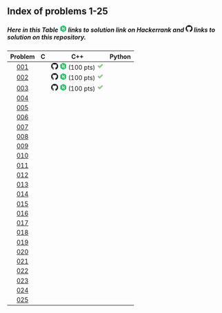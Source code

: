 ## Index of problems 1-25

##### Here in this Table [![image](../img/HR.png)](#) links to solution link on Hackerrank and [![image](../img/GH.png)](#) links to solution on this repository.

| Problem | C | C++ | Python |
| :-----: | :-----: | :-----: | :-----: |
| [001](https://www.hackerrank.com/contests/projecteuler/challenges/euler001) | | [![image](../img/GH.png)](../1-25/001.cpp)  [![image](../img/HR.png)](https://www.hackerrank.com/contests/projecteuler/challenges/euler001/submissions/code/1300482646) (100 pts) [![image](../img/AC.png)](#) | |
| [002](https://www.hackerrank.com/contests/projecteuler/challenges/euler002) | | [![image](../img/GH.png)](../1-25/002.cpp)  [![image](../img/HR.png)](https://www.hackerrank.com/contests/projecteuler/challenges/euler002/submissions/code/1300919731) (100 pts) [![image](../img/AC.png)](#) | |
| [003](https://www.hackerrank.com/contests/projecteuler/challenges/euler003) | | [![image](../img/GH.png)](../1-25/003.cpp)  [![image](../img/HR.png)](https://www.hackerrank.com/contests/projecteuler/challenges/euler003/submissions/code/1301000467) (100 pts) [![image](../img/AC.png)](#) | |
| [004](https://www.hackerrank.com/contests/projecteuler/challenges/euler004) | | | |
| [005](https://www.hackerrank.com/contests/projecteuler/challenges/euler005) | | | |
| [006](https://www.hackerrank.com/contests/projecteuler/challenges/euler006) | | | |
| [007](https://www.hackerrank.com/contests/projecteuler/challenges/euler007) | | | |
| [008](https://www.hackerrank.com/contests/projecteuler/challenges/euler008) | | | |
| [009](https://www.hackerrank.com/contests/projecteuler/challenges/euler009) | | | |
| [010](https://www.hackerrank.com/contests/projecteuler/challenges/euler010) | | | |
| [011](https://www.hackerrank.com/contests/projecteuler/challenges/euler011) | | | |
| [012](https://www.hackerrank.com/contests/projecteuler/challenges/euler012) | | | |
| [013](https://www.hackerrank.com/contests/projecteuler/challenges/euler013) | | | |
| [014](https://www.hackerrank.com/contests/projecteuler/challenges/euler014) | | | |
| [015](https://www.hackerrank.com/contests/projecteuler/challenges/euler015) | | | |
| [016](https://www.hackerrank.com/contests/projecteuler/challenges/euler016) | | | |
| [017](https://www.hackerrank.com/contests/projecteuler/challenges/euler017) | | | |
| [018](https://www.hackerrank.com/contests/projecteuler/challenges/euler018) | | | |
| [019](https://www.hackerrank.com/contests/projecteuler/challenges/euler019) | | | |
| [020](https://www.hackerrank.com/contests/projecteuler/challenges/euler020) | | | |
| [021](https://www.hackerrank.com/contests/projecteuler/challenges/euler021) | | | |
| [022](https://www.hackerrank.com/contests/projecteuler/challenges/euler022) | | | |
| [023](https://www.hackerrank.com/contests/projecteuler/challenges/euler023) | | | |
| [024](https://www.hackerrank.com/contests/projecteuler/challenges/euler024) | | | |
| [025](https://www.hackerrank.com/contests/projecteuler/challenges/euler025) | | | |
